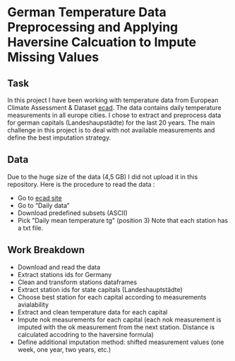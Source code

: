 # German Temperature Data Preprocessing and Applying Haversine Calcuation to Impute Missing Values

## Task
In this project I have been working with temperature data from 
European Climate Assessment & Dataset [ecad](https://www.ecad.eu/).
The data contains daily temperature measurements in all europe cities. 
I chose to extract and preprocess data for german capitals (Landeshaupstädte) for the last 20 
years. The main challenge in this project is to deal with not available measurements
and define the best imputation strategy.

## Data
Due to the huge size of the data (4,5 GB) I did not upload it in this repository.
Here is the procedure to read the data :


- Go to [ecad site](https://www.ecad.eu/)
- Go to “Daily data”
- Download predefined subsets (ASCII) 
- Pick "Daily mean temperature tg" (position 3)
Note that each station has a txt file.

## Work Breakdown

- Download and read the data
- Extract stations ids for Germany
- Clean and transform stations dataframes
- Extract station ids for state capitals (Landeshauptstädte)
- Choose best station for each capital according to measurements avialability
- Extract and clean temperature data for each capital
- Impute nok measurements for each capital (each nok measurement is imputed 
with the ok measurement from the next station. Distance is calculated accodring to
the haversine formula)
- Define additional imputation method: shifted measurement values (one week, 
one year, two years, etc.)

